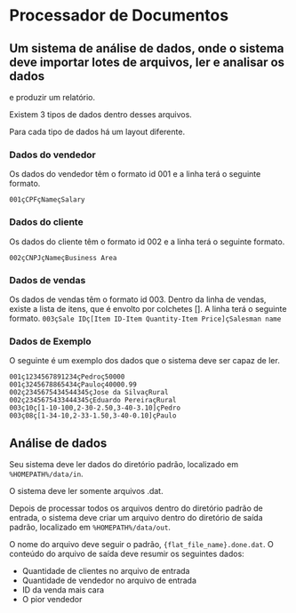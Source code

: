 # Processador de Documentos

## Um sistema de análise de dados, onde o sistema deve importar lotes de arquivos, ler e analisar os dados
e produzir um relatório.

Existem 3 tipos de dados dentro desses arquivos.

Para cada tipo de dados há um layout diferente.

### Dados do vendedor

Os dados do vendedor têm o formato id 001​ e a linha terá o seguinte formato.

```001çCPFçNameçSalary```

### Dados do cliente

Os dados do cliente têm o formato id 002​ e a linha terá o seguinte formato.

```002çCNPJçNameçBusiness Area```

### Dados de vendas

Os dados de vendas têm o formato id 003​. Dentro da linha de vendas, existe a lista
de itens, que é envolto por colchetes []. A linha terá o seguinte formato.
```003çSale IDç[Item ID-Item Quantity-Item Price]çSalesman name```

### Dados de Exemplo

O seguinte é um exemplo dos dados que o sistema deve ser capaz de ler.

```
001ç1234567891234çPedroç50000
001ç3245678865434çPauloç40000.99
002ç2345675434544345çJose da SilvaçRural
002ç2345675433444345çEduardo PereiraçRural
003ç10ç[1-10-100,2-30-2.50,3-40-3.10]çPedro
003ç08ç[1-34-10,2-33-1.50,3-40-0.10]çPaulo
```

## Análise de dados

Seu sistema deve ler dados do diretório padrão, localizado em ```%HOMEPATH%/data/in```.

O sistema deve ler somente arquivos .dat.

Depois de processar todos os arquivos dentro do diretório padrão de entrada, o
sistema deve criar um arquivo dentro do diretório de saída padrão, localizado em ```%HOMEPATH%/data/out```.

O nome do arquivo deve seguir o padrão, ```{flat_file_name}.done.dat```.
O conteúdo do arquivo de saída deve resumir os seguintes dados:

* Quantidade de clientes no arquivo de entrada
* Quantidade de vendedor no arquivo de entrada
* ID da venda mais cara
* O pior vendedor
